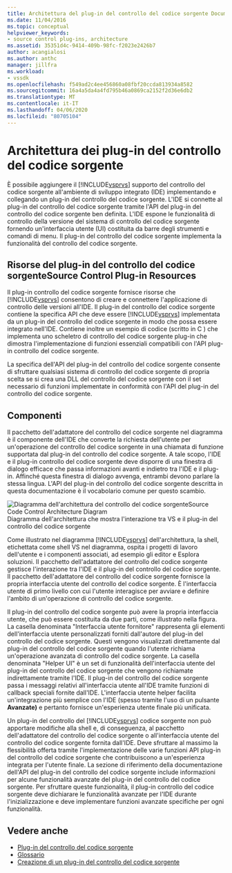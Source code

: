 ```yaml
---
title: Architettura del plug-in del controllo del codice sorgente Documenti Microsoft
ms.date: 11/04/2016
ms.topic: conceptual
helpviewer_keywords:
- source control plug-ins, architecture
ms.assetid: 35351d4c-9414-409b-98fc-f2023e2426b7
author: acangialosi
ms.author: anthc
manager: jillfra
ms.workload:
- vssdk
ms.openlocfilehash: f549ad2c4ee456860a08fbf20ccda813934a8582
ms.sourcegitcommit: 16a4a5da4a4fd795b46a0869ca2152f2d36e6db2
ms.translationtype: MT
ms.contentlocale: it-IT
ms.lasthandoff: 04/06/2020
ms.locfileid: "80705104"
---
```

# <a name="source-control-plug-in-architecture"></a>Architettura dei plug-in del controllo del codice sorgente
È possibile aggiungere il [!INCLUDE[vsprvs](../../code-quality/includes/vsprvs_md.md)] supporto del controllo del codice sorgente all'ambiente di sviluppo integrato (IDE) implementando e collegando un plug-in del controllo del codice sorgente. L'IDE si connette al plug-in del controllo del codice sorgente tramite l'API del plug-in del controllo del codice sorgente ben definita. L'IDE espone le funzionalità di controllo della versione del sistema di controllo del codice sorgente fornendo un'interfaccia utente (UI) costituita da barre degli strumenti e comandi di menu. Il plug-in del controllo del codice sorgente implementa la funzionalità del controllo del codice sorgente.

## <a name="source-control-plug-in-resources"></a>Risorse del plug-in del controllo del codice sorgenteSource Control Plug-in Resources
 Il plug-in controllo del codice sorgente fornisce risorse che [!INCLUDE[vsprvs](../../code-quality/includes/vsprvs_md.md)] consentono di creare e connettere l'applicazione di controllo delle versioni all'IDE. Il plug-in del controllo del codice sorgente contiene la specifica API che deve essere [!INCLUDE[vsprvs](../../code-quality/includes/vsprvs_md.md)] implementata da un plug-in del controllo del codice sorgente in modo che possa essere integrato nell'IDE. Contiene inoltre un esempio di codice (scritto in C ) che implementa uno scheletro di controllo del codice sorgente plug-in che dimostra l'implementazione di funzioni essenziali compatibili con l'API plug-in controllo del codice sorgente.

 La specifica dell'API del plug-in del controllo del codice sorgente consente di sfruttare qualsiasi sistema di controllo del codice sorgente di propria scelta se si crea una DLL del controllo del codice sorgente con il set necessario di funzioni implementate in conformità con l'API del plug-in del controllo del codice sorgente.

## <a name="components"></a>Componenti
 Il pacchetto dell'adattatore del controllo del codice sorgente nel diagramma è il componente dell'IDE che converte la richiesta dell'utente per un'operazione del controllo del codice sorgente in una chiamata di funzione supportata dal plug-in del controllo del codice sorgente. A tale scopo, l'IDE e il plug-in controllo del codice sorgente deve disporre di una finestra di dialogo efficace che passa informazioni avanti e indietro tra l'IDE e il plug-in. Affinché questa finestra di dialogo avvenga, entrambi devono parlare la stessa lingua. L'API del plug-in del controllo del codice sorgente descritta in questa documentazione è il vocabolario comune per questo scambio.

 ![Diagramma dell'architettura del controllo del codice sorgenteSource Code Control Architecture Diagram](../../extensibility/internals/media/vs_sccsdk_plug_in_arch.gif "vs_sccsdk_plug_in_arch") Diagramma dell'architettura che mostra l'interazione tra VS e il plug-in del controllo del codice sorgente

 Come illustrato nel diagramma [!INCLUDE[vsprvs](../../code-quality/includes/vsprvs_md.md)] dell'architettura, la shell, etichettata come shell VS nel diagramma, ospita i progetti di lavoro dell'utente e i componenti associati, ad esempio gli editor e Esplora soluzioni. Il pacchetto dell'adattatore del controllo del codice sorgente gestisce l'interazione tra l'IDE e il plug-in del controllo del codice sorgente. Il pacchetto dell'adattatore del controllo del codice sorgente fornisce la propria interfaccia utente del controllo del codice sorgente. È l'interfaccia utente di primo livello con cui l'utente interagisce per avviare e definire l'ambito di un'operazione di controllo del codice sorgente.

 Il plug-in del controllo del codice sorgente può avere la propria interfaccia utente, che può essere costituita da due parti, come illustrato nella figura. La casella denominata "Interfaccia utente fornitore" rappresenta gli elementi dell'interfaccia utente personalizzati forniti dall'autore del plug-in del controllo del codice sorgente. Questi vengono visualizzati direttamente dal plug-in del controllo del codice sorgente quando l'utente richiama un'operazione avanzata di controllo del codice sorgente. La casella denominata "Helper UI" è un set di funzionalità dell'interfaccia utente del plug-in del controllo del codice sorgente che vengono richiamate indirettamente tramite l'IDE. Il plug-in del controllo del codice sorgente passa i messaggi relativi all'interfaccia utente all'IDE tramite funzioni di callback speciali fornite dall'IDE. L'interfaccia utente helper facilita un'integrazione più semplice con l'IDE (spesso tramite l'uso di un pulsante **Avanzate)** e pertanto fornisce un'esperienza utente finale più unificata.

 Un plug-in del controllo del [!INCLUDE[vsprvs](../../code-quality/includes/vsprvs_md.md)] codice sorgente non può apportare modifiche alla shell e, di conseguenza, al pacchetto dell'adattatore del controllo del codice sorgente o all'interfaccia utente del controllo del codice sorgente fornita dall'IDE. Deve sfruttare al massimo la flessibilità offerta tramite l'implementazione delle varie funzioni API plug-in del controllo del codice sorgente che contribuiscono a un'esperienza integrata per l'utente finale. La sezione di riferimento della documentazione dell'API del plug-in del controllo del codice sorgente include informazioni per alcune funzionalità avanzate del plug-in del controllo del codice sorgente. Per sfruttare queste funzionalità, il plug-in controllo del codice sorgente deve dichiarare le funzionalità avanzate per l'IDE durante l'inizializzazione e deve implementare funzioni avanzate specifiche per ogni funzionalità.

## <a name="see-also"></a>Vedere anche
- [Plug-in del controllo del codice sorgente](../../extensibility/source-control-plug-ins.md)
- [Glossario](../../extensibility/source-control-plug-in-glossary.md)
- [Creazione di un plug-in del controllo del codice sorgente](../../extensibility/internals/creating-a-source-control-plug-in.md)
